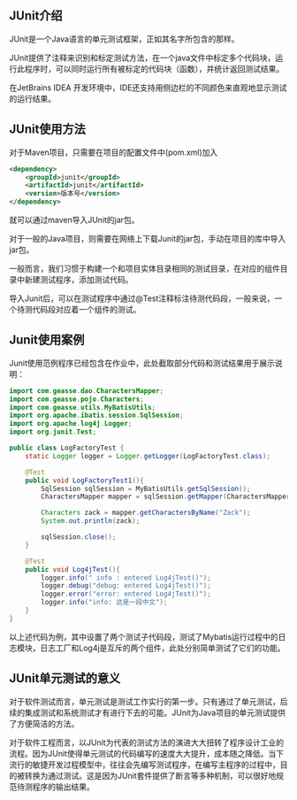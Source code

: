 ## JUnit介绍

JUnit是一个Java语言的单元测试框架，正如其名字所包含的那样。

JUnit提供了注释来识别和标定测试方法，在一个java文件中标定多个代码块，运行此程序时，可以同时运行所有被标定的代码块（函数），并统计返回测试结果。

在JetBrains IDEA 开发环境中，IDE还支持用侧边栏的不同颜色来直观地显示测试的运行结果。

## JUnit使用方法

对于Maven项目，只需要在项目的配置文件中(pom.xml)加入

```xml
<dependency>
    <groupId>junit</groupId>
    <artifactId>junit</artifactId>
    <version>版本号</version>
</dependency>
```

就可以通过maven导入JUnit的jar包。

对于一般的Java项目，则需要在网络上下载Junit的jar包，手动在项目的库中导入jar包。

一般而言，我们习惯于构建一个和项目实体目录相同的测试目录，在对应的组件目录中新建测试程序，添加测试代码。

导入Junit后，可以在测试程序中通过@Test注释标注待测代码段，一般来说，一个待测代码段对应着一个组件的测试。

## Junit使用案例

Junit使用范例程序已经包含在作业中，此处截取部分代码和测试结果用于展示说明：

```java
import com.geasse.dao.CharactersMapper;
import com.geasse.pojo.Characters;
import com.geasse.utils.MyBatisUtils;
import org.apache.ibatis.session.SqlSession;
import org.apache.log4j.Logger;
import org.junit.Test;

public class LogFactoryTest {
    static Logger logger = Logger.getLogger(LogFactoryTest.class);

    @Test
    public void LogFactoryTest1(){
        SqlSession sqlSession = MyBatisUtils.getSqlSession();
        CharactersMapper mapper = sqlSession.getMapper(CharactersMapper.class);

        Characters zack = mapper.getCharactersByName("Zack");
        System.out.println(zack);

        sqlSession.close();
    }

    @Test
    public void Log4jTest(){
        logger.info(" info : entered Log4jTest()");
        logger.debug("debug: entered Log4jTest()");
        logger.error("error: entered Log4jTest()");
        logger.info("info: 这是一段中文");
    }
}

```

以上述代码为例，其中设置了两个测试子代码段，测试了Mybatis运行过程中的日志模块，日志工厂和Log4j是互斥的两个组件，此处分别简单测试了它们的功能。

## JUnit单元测试的意义

对于软件测试而言，单元测试是测试工作实行的第一步。只有通过了单元测试，后续的集成测试和系统测试才有进行下去的可能。JUnit为Java项目的单元测试提供了方便简洁的方法。

对于软件工程而言，以JUnit为代表的测试方法的演进大大扭转了程序设计工业的流程。因为JUnit使得单元测试的代码编写的速度大大提升，成本随之降低。当下流行的敏捷开发过程模型中，往往会先编写测试程序，在编写主程序的过程中，目的被转换为通过测试。这是因为JUnit套件提供了断言等多种机制，可以很好地规范待测程序的输出结果。
